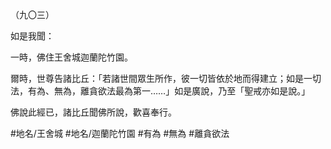 （九〇三）

如是我聞：

一時，佛住王舍城迦蘭陀竹園。

爾時，世尊告諸比丘：「若諸世間眾生所作，彼一切皆依於地而得建立；如是一切法，有為、無為，離貪欲法最為第一……」如是廣說，乃至「聖戒亦如是說。」

佛說此經已，諸比丘聞佛所說，歡喜奉行。

#地名/王舍城
#地名/迦蘭陀竹園
#有為
#無為
#離貪欲法
